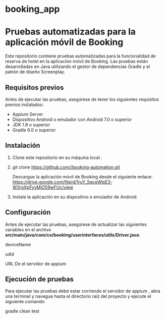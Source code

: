 # booking_app

# **Pruebas automatizadas para la aplicación móvil de Booking**
Este repositorio contiene pruebas automatizadas para la funcionalidad de reserva de hotel en la aplicación móvil de Booking. Las pruebas están desarrolladas en Java utilizando el gestor de dependencias Gradle y el patrón de diseño Screenplay.
## **Requisitos previos**
Antes de ejecutar las pruebas, asegúrese de tener los siguientes requisitos previos instalados:

- Appium Server
- Dispositivo Android o emulador con Android 7.0 o superior
- JDK 1.8 o superior
- Gradle 6.0 o superior
##
## **Instalación**
1. Clone este repositorio en su máquina local :
2. git clone [https://github.com/<your-username>/booking-automation.git](https://github.com/%3cyour-username%3e/booking-automation.git)

   Descargue la aplicación móvil de Booking desde el siguiente enlace: <https://drive.google.com/file/d/1ruY_5qcqWlsE3-W3rgXpFyyMiO59wFUc/view>
2. Instale la aplicación en su dispositivo o emulador de Android.


## **Configuración**
Antes de ejecutar las pruebas, asegúrese de actualizar las siguientes variables en el archivo **src/main/java/com/co/booking/userinterfaces/utils/Driver.java**:

deviceName

udid

URL De el servidor de appium

##
## **Ejecución de pruebas**
Para ejecutar las pruebas debe estar corriendo el servidor de appium , abra una terminal y navegue hasta el directorio raíz del proyecto y ejecute el siguiente comando:

gradle clean test
